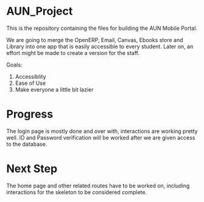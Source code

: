# AUN_Project
This is the repository containing the files for building the AUN Mobile Portal.

We are going to merge the OpenERP, Email, Canvas, Ebooks store and Library into one app that is easily accessible to every student. Later on, an effort might be made to create a version for the staff.

Goals:
1. Accessiblity
2. Ease of Use
3. Make everyone a little bit lazier

# Progress
The login page is mostly done and over with, interactions are working pretty well. ID and Password verification will be worked after we are given access to the database.

# Next Step
The home page and other related routes have to be worked on, including interactions for the skeleton to be considered complete.
